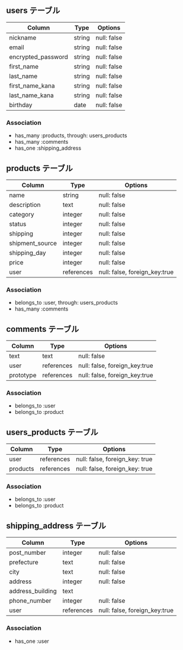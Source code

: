 ## users テーブル


| Column             | Type        | Options      |
| ------------------ | ----------- | ------------ |
| nickname           | string      | null: false  |
| email              | string      | null: false  |
| encrypted_password | string      | null: false  | 
| first_name         | string      | null: false  |
| last_name          | string      | null: false  |
| first_name_kana    | string      | null: false  |
| last_name_kana     | string      | null: false  | 
| birthday           | date        | null: false  |

### Association

- has_many :products, through: users_products
- has_many :comments
- has_one  :shipping_address



## products テーブル


| Column          | Type        | Options                       |
| --------------- | ----------- | ----------------------------- |
| name            | string      | null: false                   |
| description     | text        | null: false                   |
| category        | integer     | null: false                   |
| status          | integer     | null: false                   |
| shipping        | integer     | null: false                   | 
| shipment_source | integer     | null: false                   |
| shipping_day    | integer     | null: false                   | 
| price           | integer     | null: false                   |
| user            | references  | null: false, foreign_key:true |

### Association

- belongs_to :user, through: users_products
- has_many   :comments


## comments テーブル

| Column     | Type        | Options                       |
| ---------- | ----------- | ----------------------------- |
| text       | text        | null: false                   |
| user       | references  | null: false, foreign_key:true |
| prototype  | references  | null: false, foreign_key:true |

### Association

- belongs_to :user
- belongs_to :product

## users_products テーブル

| Column     | Type       | Options                        |
| ---------- | ---------- | ------------------------------ |
| user       | references | null: false, foreign_key: true |
| products   | references | null: false, foreign_key: true |

### Association

- belongs_to :user
- belongs_to :product

## shipping_address テーブル

| Column           | Type        | Options                       |
| ---------------  | ----------- | ----------------------------- |
| post_number      | integer     | null: false                   |
| prefecture       | text        | null: false                   |
| city             | text        | null: false                   |
| address          | integer     | null: false                   |
| address_building | text        |                               | 
| phone_number     | integer     | null: false                   |
| user             | references  | null: false, foreign_key:true |

### Association

- has_one :user
